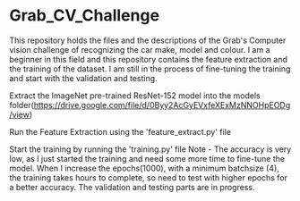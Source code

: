 # Grab_CV_Challenge
This repository holds the files and the descriptions of the Grab's Computer vision challenge of recognizing the car make, model and colour. I am a beginner in this field and this repository contains the feature extraction and the training of the dataset. I am still in the process of fine-tuning the training and start with the validation and testing.

Extract the ImageNet pre-trained ResNet-152 model into the models folder(https://drive.google.com/file/d/0Byy2AcGyEVxfeXExMzNNOHpEODg/view)

Run the Feature Extraction using the 'feature_extract.py' file

Start the training by running the 'training.py' file
Note - The accuracy is very low, as I just started the training and need some more time to fine-tune the model. When I increase the epochs(1000), with a minimum batchsize (4), the training takes hours to complete, so need to test with higher epochs for a better accuracy.
The validation and testing parts are in progress.
